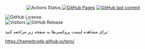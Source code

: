 <p align="center"><!-- Row 1: Core Status Badges -->
  <img src="https://img.shields.io/github/actions/workflow/status/hamedcode/tpro/main.yml?style=for-the-badge&logo=githubactions&logoColor=white" alt="Actions Status"><a href="https://hamedcode.github.io/tpro/" target="_blank">
    <img src="https://img.shields.io/badge/github-pages-121013?style=for-the-badge&logo=github&logoColor=white" alt="GitHub Pages"></a>
  <a href="https://github.com/hamedcode/tpro/commits/main">
    <img src="https://img.shields.io/github/last-commit/hamedcode/tpro?style=for-the-badge" alt="GitHub last commit">
  </a>
</p>

  
<img alt="GitHub License" src="https://img.shields.io/github/license/Hamedcode/tpro?style=for-the-badge">
<br><!-- Row 2: Stats & Social Badges -->
  <img src="https://komarev.com/ghpvc/?username=hamedcode&repo=tpro&color=blue&style=for-the-badge" alt="Visitors">
  <img alt="GitHub Release" src="https://img.shields.io/github/v/release/hamedcode/tpro?style=for-the-badge">
  




برای مشاهده لیست پروکسی‌ها به صفحه زیر مراجعه کنید:


https://hamedcode.github.io/tpro/
